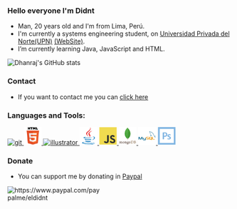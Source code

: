 ### Hello everyone I'm Didnt

* Man, 20 years old and I'm from Lima, Perú.
* I'm currently a systems engineering student, on [Universidad Privada del Norte(UPN)](https://github.com/universidadprivadadelnorte) [(WebSite)](https://www.upn.edu.pe/).
* I’m currently learning Java, JavaScript and HTML.

![Dhanraj's GitHub stats](https://github-readme-stats.vercel.app/api?username=eldidnt&bg_color=30,50FF2D,04610A&title_color=fff&text_color=fff)

### Contact

* If you want to contact me you can [click here](https://maslinks.com/didnt)

### Languages and Tools:


<p align="left"> <a href="https://git-scm.com/" target="_blank" rel="noreferrer"> <img src="https://www.vectorlogo.zone/logos/git-scm/git-scm-icon.svg" alt="git" width="40" height="40"/> </a> <a href="https://www.w3.org/html/" target="_blank" rel="noreferrer"> <img src="https://raw.githubusercontent.com/devicons/devicon/master/icons/html5/html5-original-wordmark.svg" alt="html5" width="40" height="40"/> </a> <a href="https://www.adobe.com/in/products/illustrator.html" target="_blank" rel="noreferrer"> <img src="https://www.vectorlogo.zone/logos/adobe_illustrator/adobe_illustrator-icon.svg" alt="illustrator" width="40" height="40"/> </a> <a href="https://www.java.com" target="_blank" rel="noreferrer"> <img src="https://raw.githubusercontent.com/devicons/devicon/master/icons/java/java-original.svg" alt="java" width="40" height="40"/> </a> <a href="https://developer.mozilla.org/en-US/docs/Web/JavaScript" target="_blank" rel="noreferrer"> <img src="https://raw.githubusercontent.com/devicons/devicon/master/icons/javascript/javascript-original.svg" alt="javascript" width="40" height="40"/> </a> <a href="https://www.mongodb.com/" target="_blank" rel="noreferrer"> <img src="https://raw.githubusercontent.com/devicons/devicon/master/icons/mongodb/mongodb-original-wordmark.svg" alt="mongodb" width="40" height="40"/> </a> <a href="https://www.mysql.com/" target="_blank" rel="noreferrer"> <img src="https://raw.githubusercontent.com/devicons/devicon/master/icons/mysql/mysql-original-wordmark.svg" alt="mysql" width="40" height="40"/> </a> <a href="https://www.photoshop.com/en" target="_blank" rel="noreferrer"> <img src="https://raw.githubusercontent.com/devicons/devicon/master/icons/photoshop/photoshop-line.svg" alt="photoshop" width="40" height="40"/> </a> </p>

### Donate

* You can support me by donating in [Paypal](https://www.paypal.com/paypalme/eldidnt)
<p><a href="https://www.paypal.com/paypalme/eldidnt"> <img align="left" src="https://i.imgur.com/PIArbiB.png" height="50" width="210" alt="https://www.paypal.com/paypalme/eldidnt" /></a></p><br><br>
